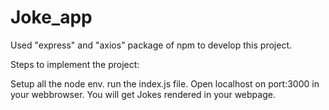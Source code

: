 # Joke_app
Used "express" and "axios" package of npm to develop this project.

Steps to implement the project:

Setup all the node env.
run the index.js file.
Open localhost on port:3000 in your webbrowser. You will get Jokes rendered in your webpage.
